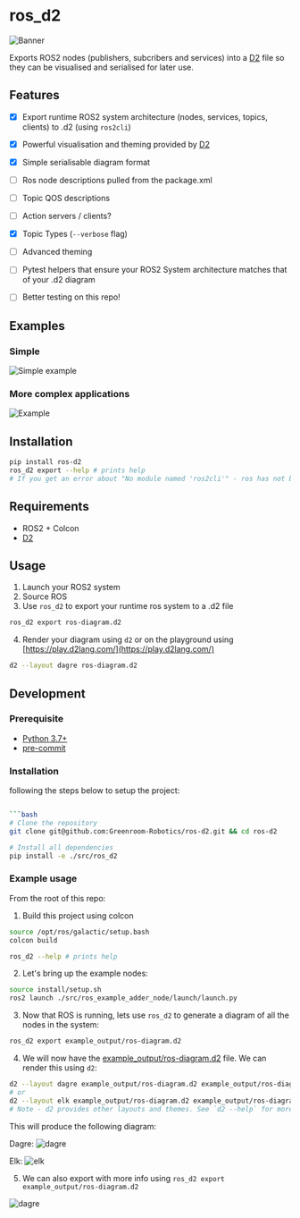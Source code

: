 # ros_d2

![Banner](docs/images/banner.png)

Exports ROS2 nodes (publishers, subcribers and services) into a [D2](https://d2lang.com/tour/intro/) file so they can be visualised and serialised for later use.

## Features

- [x] Export runtime ROS2 system architecture (nodes, services, topics, clients) to .d2 (using `ros2cli`)
- [x] Powerful visualisation and theming provided by [D2](https://d2lang.com/tour/intro/)
- [x] Simple serialisable diagram format
- [ ] Ros node descriptions pulled from the package.xml
- [ ] Topic QOS descriptions
- [ ] Action servers / clients?
- [x] Topic Types (`--verbose` flag)
- [ ] Advanced theming
- [ ] Pytest helpers that ensure your ROS2 System architecture matches that of your .d2 diagram
- [ ] Better testing on this repo!


## Examples

### Simple

![Simple example](example_output/ros-diagram-dagre-verbose.svg)


### More complex applications
![Example](example_output/ros-complex-example-dagre.svg)

## Installation

```bash
pip install ros-d2
ros_d2 export --help # prints help
# If you get an error about "No module named 'ros2cli'" - ros has not been sourced!
```

## Requirements

- ROS2 + Colcon
- [D2](https://github.com/terrastruct/d2#install)

## Usage

1. Launch your ROS2 system
2. Source ROS
3. Use `ros_d2` to export your runtime ros system to a .d2 file

  ```bash
  ros_d2 export ros-diagram.d2
  ```

4. Render your diagram using `d2` or on the playground using [https://play.d2lang.com/](https://play.d2lang.com/)

  ```bash
  d2 --layout dagre ros-diagram.d2
  ```





## Development
### Prerequisite

- [Python 3.7+](https://www.python.org/)
- [pre-commit](https://pre-commit.com/)

### Installation

following the steps below to setup the project:

```bash

```bash
# Clone the repository
git clone git@github.com:Greenroom-Robotics/ros-d2.git && cd ros-d2

# Install all dependencies
pip install -e ./src/ros_d2
```

### Example usage

From the root of this repo:

1. Build this project using colcon
  ```bash
  source /opt/ros/galactic/setup.bash
  colcon build

  ros_d2 --help # prints help
  ```

2. Let's bring up the example nodes:

  ```bash
  source install/setup.sh
  ros2 launch ./src/ros_example_adder_node/launch/launch.py
  ```

3. Now that ROS is running, lets use `ros_d2` to generate a diagram of all the nodes in the system:

  ```bash
  ros_d2 export example_output/ros-diagram.d2
  ```

4. We will now have the [example_output/ros-diagram.d2](example_output/ros-diagram.d2) file. We can render this using `d2`:

  ```bash
  d2 --layout dagre example_output/ros-diagram.d2 example_output/ros-diagram-dagre.svg
  # or
  d2 --layout elk example_output/ros-diagram.d2 example_output/ros-diagram-dagre.svg
  # Note - d2 provides other layouts and themes. See `d2 --help` for more info
  ```

  This will produce the following diagram:

  Dagre:
  ![dagre](example_output/ros-diagram-dagre.svg)

  Elk:
  ![elk](example_output/ros-diagram-elk.svg)

5. We can also export with more info using `ros_d2 export example_output/ros-diagram.d2`

![dagre](example_output/ros-diagram-dagre-verbose.svg)

